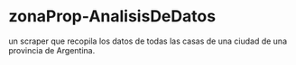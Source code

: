 # zonaProp-AnalisisDeDatos
un scraper que recopila los datos de todas las casas de una ciudad de una provincia de Argentina.
